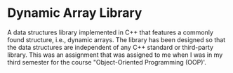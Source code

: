# Dynamic Array Library
A data structures library implemented in C++ that features a commonly found structure, i.e., dynamic arrays. The library has been designed so that the data structures are independent of any C++ standard or third-party library. This was an assignment that was assigned to me when I was in my third semester for the course "Object-Oriented Programming (OOP)'.
